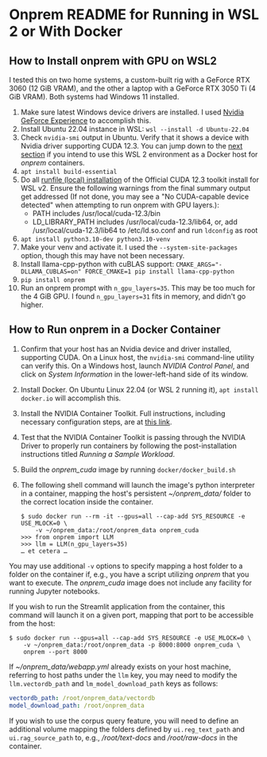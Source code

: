 Onprem README for Running in WSL 2 or With Docker
=================================================

How to Install onprem with GPU on WSL2
--------------------------------------

I tested this on two home systems, a custom-built rig with a GeForce RTX 3060
(12 GiB VRAM), and the other a laptop with a GeForce RTX 3050 Ti (4 GiB VRAM).
Both systems had Windows 11 installed.

1. Make sure latest Windows device drivers are installed. I used
   [Nvidia GeForce Experience](https://www.nvidia.com/en-us/geforce/geforce-experience/)
   to accomplish this.
2. Install Ubuntu 22.04 instance in WSL: `wsl --install -d Ubuntu-22.04`
3. Check `nvidia-smi` output in Ubuntu. Verify that it shows a device with Nvidia
   driver supporting CUDA 12.3. You can jump down to the
   [next section](#how-to-run-onprem-in-a-docker-container) if you intend to
   use this WSL 2 environment as a Docker host for *onprem* containers.
4. `apt install build-essential`
5. Do all [runfile (local) installation](https://developer.nvidia.com/cuda-downloads?target_os=Linux&target_arch=x86_64&Distribution=WSL-Ubuntu&target_version=2.0&target_type=runfile_local)
   of the Official CUDA 12.3 toolkit install for WSL v2. Ensure the following
   warnings from the final summary output get addressed (If not done, you may
   see a "No CUDA-capable device detected" when attempting to run onprem with
   GPU layers.):
   * PATH includes /usr/local/cuda-12.3/bin
   * LD_LIBRARY_PATH includes /usr/local/cuda-12.3/lib64, or, add
     /usr/local/cuda-12.3/lib64 to /etc/ld.so.conf and run `ldconfig` as root
6. `apt install python3.10-dev python3.10-venv`
7. Make your venv and activate it. I used the `--system-site-packages` option,
   though this may have not been necessary.
8. Install llama-cpp-python with cuBLAS support:
   `CMAKE_ARGS="-DLLAMA_CUBLAS=on" FORCE_CMAKE=1 pip install llama-cpp-python`
9. `pip install onprem`
10. Run an onprem prompt with `n_gpu_layers=35`. This may be too much for the 4
    GiB GPU. I found `n_gpu_layers=31` fits in memory, and didn't go higher.

How to Run onprem in a Docker Container
---------------------------------------

1. Confirm that your host has an Nvidia device and driver installed, supporting
   CUDA. On a Linux host, the `nvidia-smi` command-line utility can verify this.
   On a Windows host, launch *NVIDIA Control Panel*, and click on
   *System Information* in the lower-left-hand side of its window.
2. Install Docker. On Ubuntu Linux 22.04 (or WSL 2 running it), `apt install docker.io`
   will accomplish this.
3. Install the NVIDIA Container Toolkit. Full instructions, including necessary
   configuration steps, are at
   [this link](https://docs.nvidia.com/datacenter/cloud-native/container-toolkit/latest/install-guide.html).
4. Test that the NVIDIA Container Toolkit is passing through the NVIDIA Driver
   to properly run containers by following the post-installation instructions
   titled *Running a Sample Workload*.
5. Build the *onprem_cuda* image by running `docker/docker_build.sh`
6. The following shell command will launch the image's python interpreter in a
   container, mapping the host's persistent *~/onprem_data/* folder to the
   correct location inside the container.

   ```shell
   $ sudo docker run --rm -it --gpus=all --cap-add SYS_RESOURCE -e USE_MLOCK=0 \
       -v ~/onprem_data:/root/onprem_data onprem_cuda
   >>> from onprem import LLM
   >>> llm = LLM(n_gpu_layers=35)
   … et cetera …
   ```

You may use additional `-v` options to specify mapping a host folder to a folder
on the container if, e.g., you have a script utilizing *onprem* that you want
to execute. The *onprem_cuda* image does not include any facility for running
Jupyter notebooks.

If you wish to run the Streamlit application from the container, this command
will launch it on a given port, mapping that port to be accessible from the
host:

```shell
$ sudo docker run --gpus=all --cap-add SYS_RESOURCE -e USE_MLOCK=0 \
    -v ~/onprem_data:/root/onprem_data -p 8000:8000 onprem_cuda \
    onprem --port 8000
```

If *~/onprem_data/webapp.yml* already exists on your host machine, referring to host
paths under the `llm` key, you may need to modify the `llm.vectordb_path` and
`lm_model_download_path` keys as follows:

```yaml
vectordb_path: /root/onprem_data/vectordb
model_download_path: /root/onprem_data
```

If you wish to use the corpus query feature, you will need to define an additional volume
mapping the folders defined by `ui.reg_text_path` and `ui.rag_source_path` to, e.g.,
*/root/text-docs* and */root/raw-docs* in the container.
